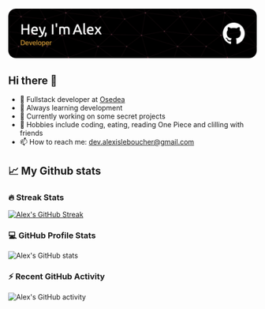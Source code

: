 
![Alex header](https://github.com/alexleboucher/alexleboucher/blob/main/header-image-dracula.png)

## Hi there 👋

- 🚀 Fullstack developer at [Osedea](https://www.osedea.com/)
- 🌱 Always learning development 
- 🔭 Currently working on some secret projects
- 🙉 Hobbies include coding, eating, reading One Piece and clilling with friends
- 📫 How to reach me: [dev.alexisleboucher@gmail.com](mailto:dev.alexisleboucher@gmail.com)

## 📈 My Github stats

### 🔥 Streak Stats
[![Alex's GitHub Streak](https://streak-stats.demolab.com?user=alexleboucher&theme=dracula&border_radius=20)](https://git.io/streak-stats)

### 💻  GitHub Profile Stats
![Alex's GitHub stats](https://github-readme-stats-org-ten.vercel.app/api?username=alexleboucher&include_all_commits=true&count_private=true&show_icons=true&theme=dracula&hide=stars&border_radius=14.5)

### ⚡ Recent GitHub Activity
![Alex's GitHub activity](https://github-readme-activity-graph.cyclic.app/graph/?username=alexleboucher&bg_color=1F222E&color=F8D866&line=F85D7F&point=FFFFFF&hide_border=true)
